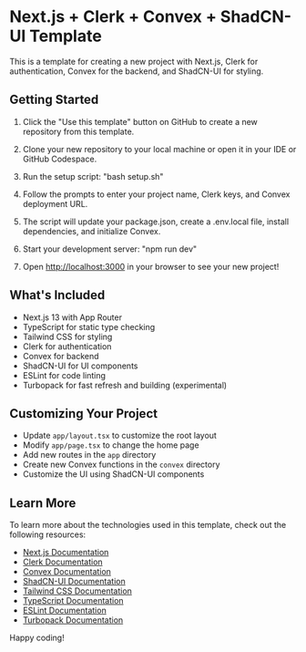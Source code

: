 # Next.js + Clerk + Convex + ShadCN-UI Template

This is a template for creating a new project with Next.js, Clerk for authentication, Convex for the backend, and ShadCN-UI for styling.

## Getting Started

1. Click the "Use this template" button on GitHub to create a new repository from this template.

2. Clone your new repository to your local machine or open it in your IDE or GitHub Codespace.

3. Run the setup script: "bash setup.sh"
   
4. Follow the prompts to enter your project name, Clerk keys, and Convex deployment URL.

5. The script will update your package.json, create a .env.local file, install dependencies, and initialize Convex.

6. Start your development server: "npm run dev"
 
7. Open [http://localhost:3000](http://localhost:3000) in your browser to see your new project!

## What's Included

- Next.js 13 with App Router
- TypeScript for static type checking
- Tailwind CSS for styling
- Clerk for authentication
- Convex for backend
- ShadCN-UI for UI components
- ESLint for code linting
- Turbopack for fast refresh and building (experimental)

## Customizing Your Project

- Update `app/layout.tsx` to customize the root layout
- Modify `app/page.tsx` to change the home page
- Add new routes in the `app` directory
- Create new Convex functions in the `convex` directory
- Customize the UI using ShadCN-UI components

## Learn More

To learn more about the technologies used in this template, check out the following resources:

- [Next.js Documentation](https://nextjs.org/docs)
- [Clerk Documentation](https://clerk.dev/docs)
- [Convex Documentation](https://docs.convex.dev)
- [ShadCN-UI Documentation](https://ui.shadcn.com)
- [Tailwind CSS Documentation](https://tailwindcss.com/docs)
- [TypeScript Documentation](https://www.typescriptlang.org/docs/)
- [ESLint Documentation](https://eslint.org/docs/user-guide/)
- [Turbopack Documentation](https://turbo.build/pack/docs)

Happy coding!

   
